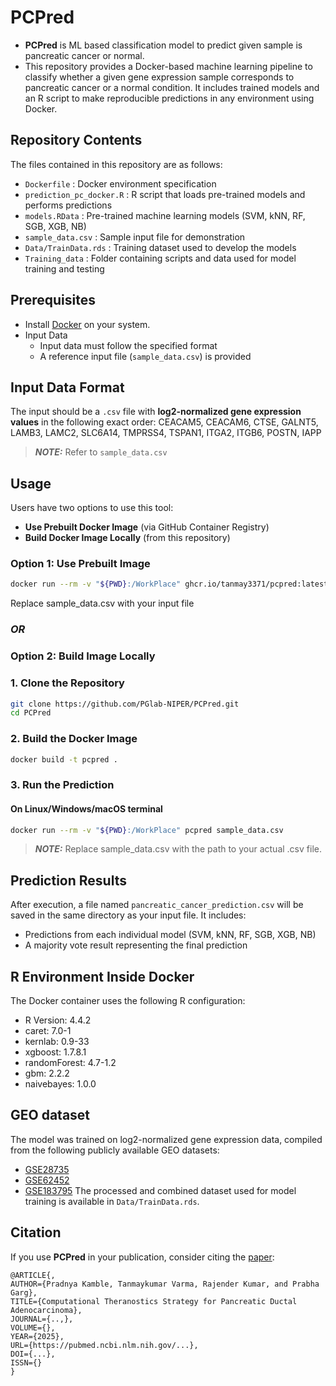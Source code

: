 # PCPred

- **PCPred** is ML based classification model to predict given sample is pancreatic cancer or normal. 
- This repository provides a Docker-based machine learning pipeline to classify whether a given gene expression sample corresponds to pancreatic cancer or a normal condition. It includes trained models and an R script to make reproducible predictions in any environment using Docker.

## Repository Contents

The files contained in this repository are as follows:

- `Dockerfile` : Docker environment specification  
- `prediction_pc_docker.R` : R script that loads pre-trained models and performs predictions  
- `models.RData` : Pre-trained machine learning models (SVM, kNN, RF, SGB, XGB, NB)  
- `sample_data.csv` : Sample input file for demonstration  
- `Data/TrainData.rds` : Training dataset used to develop the models  
- `Training_data` : Folder containing scripts and data used for model training and testing 

## Prerequisites

- Install [Docker](https://www.docker.com/) on your system.
- Input Data
	- Input data must follow the specified format  
    - A reference input file (`sample_data.csv`) is provided

## Input Data Format

The input should be a `.csv` file with **log2-normalized gene expression values** in the following exact order:
CEACAM5, CEACAM6,	CTSE,	GALNT5,	LAMB3,	LAMC2,	SLC6A14,	TMPRSS4,	TSPAN1,	ITGA2,	ITGB6,	POSTN,	IAPP
> **_NOTE:_** Refer to `sample_data.csv`


## Usage

Users have two options to use this tool:

- **Use Prebuilt Docker Image** (via GitHub Container Registry)  
- **Build Docker Image Locally** (from this repository)


### Option 1: Use Prebuilt Image
```bash
docker run --rm -v "${PWD}:/WorkPlace" ghcr.io/tanmay3371/pcpred:latest sample_data.csv
```
Replace sample_data.csv with your input file

### ***OR***

### Option 2: Build Image Locally
### 1. Clone the Repository
```bash
git clone https://github.com/PGlab-NIPER/PCPred.git
cd PCPred
```
### 2. Build the Docker Image
```bash
docker build -t pcpred .
```
### 3. Run the Prediction
#### On Linux/Windows/macOS terminal
```bash
docker run --rm -v "${PWD}:/WorkPlace" pcpred sample_data.csv

```
> **_NOTE:_**  Replace sample_data.csv with the path to your actual .csv file.

## Prediction Results
After execution, a file named ``pancreatic_cancer_prediction.csv`` will be saved in the same directory as your input file. It includes:
* Predictions from each individual model (SVM, kNN, RF, SGB, XGB, NB)
* A majority vote result representing the final prediction


## R Environment Inside Docker
The Docker container uses the following R configuration:
* R Version: 4.4.2
* caret: 7.0-1
* kernlab: 0.9-33
* xgboost: 1.7.8.1
* randomForest: 4.7-1.2
* gbm: 2.2.2
* naivebayes: 1.0.0

## GEO dataset 
The model was trained on log2-normalized gene expression data, compiled from the following publicly available GEO datasets:
* [GSE28735](https://www.ncbi.nlm.nih.gov/geo/query/acc.cgi?acc=GSE28735)
* [GSE62452](https://www.ncbi.nlm.nih.gov/geo/query/acc.cgi?acc=GSE62452)
* [GSE183795](https://www.ncbi.nlm.nih.gov/geo/query/acc.cgi?acc=GSE183795)
The processed and combined dataset used for model training is available in ``Data/TrainData.rds``.

## Citation
If you use  **PCPred** in your publication, consider citing the [paper]([https://pubmed.ncbi.nlm.nih.gov/.../]):
```
@ARTICLE{,
AUTHOR={Pradnya Kamble, Tanmaykumar Varma, Rajender Kumar, and Prabha Garg},   
TITLE={Computational Theranostics Strategy for Pancreatic Ductal Adenocarcinoma},      
JOURNAL={..,},      
VOLUME={},           
YEAR={2025},     
URL={https://pubmed.ncbi.nlm.nih.gov/...},       
DOI={...},      	
ISSN={}
}
```
